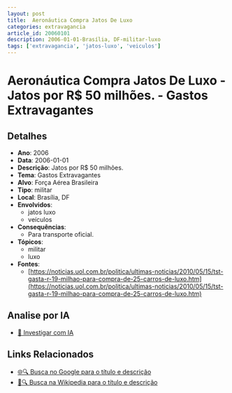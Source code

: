 ```yaml
---
layout: post
title:  Aeronáutica Compra Jatos De Luxo
categories: extravagancia
article_id: 20060101
description: 2006-01-01-Brasília, DF-militar-luxo
tags: ['extravagancia', 'jatos-luxo', 'veiculos']
---
```


# Aeronáutica Compra Jatos De Luxo - Jatos por R$ 50 milhões. - Gastos Extravagantes

## Detalhes
- **Ano**: 2006
- **Data**: 2006-01-01
- **Descrição**: Jatos por R$ 50 milhões.
- **Tema**: Gastos Extravagantes
- **Alvo**: Força Aérea Brasileira
- **Tipo**: militar
- **Local**: Brasília, DF
- **Envolvidos**:
  - jatos luxo
  - veículos
- **Consequências**:
  - Para transporte oficial.
- **Tópicos**:
  - militar
  - luxo
- **Fontes**:
  - [https://noticias.uol.com.br/politica/ultimas-noticias/2010/05/15/tst-gasta-r-19-milhao-para-compra-de-25-carros-de-luxo.htm](https://noticias.uol.com.br/politica/ultimas-noticias/2010/05/15/tst-gasta-r-19-milhao-para-compra-de-25-carros-de-luxo.htm)

## Analise por IA
- [🤖 Investigar com IA](https://www.perplexity.ai/search?q=%22gastos%20estravagantes%20departamento%20p%C3%BAblico%20Brasil%22%20Aeron%C3%A1utica%20Compra%20Jatos%20De%20Luxo%20Jatos%20por%20R%24%2050%20milh%C3%B5es.%20Bras%C3%ADlia%2C%20DF%202006-01-01)

## Links Relacionados
- [🌐🔍 Busca no Google para o título e descrição](https://www.google.com/search?q=%22gastos%20estravagantes%20departamento%20p%C3%BAblico%20Brasil%22%20Aeron%C3%A1utica%20Compra%20Jatos%20De%20Luxo%20Jatos%20por%20R%24%2050%20milh%C3%B5es.%20Bras%C3%ADlia%2C%20DF%202006-01-01)
- [📖🔍 Busca na Wikipedia para o título e descrição](https://pt.wikipedia.org/w/index.php?search=%22gastos%20estravagantes%20departamento%20p%C3%BAblico%20Brasil%22%20Aeron%C3%A1utica%20Compra%20Jatos%20De%20Luxo%20Jatos%20por%20R%24%2050%20milh%C3%B5es.%20Bras%C3%ADlia%2C%20DF%202006-01-01)

